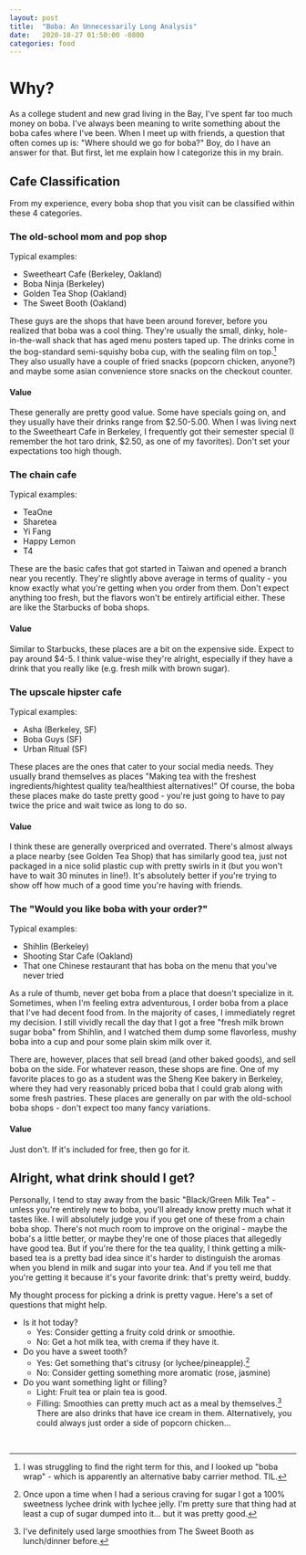 ```yaml
---
layout: post
title:  "Boba: An Unnecessarily Long Analysis"
date:   2020-10-27 01:50:00 -0800
categories: food
---
```


# Why?
As a college student and new grad living in the Bay, I've spent far too much money on boba. I've always been meaning to write something about the boba cafes where I've been. When I meet up with friends, a question that often comes up is: "Where should we go for boba?" Boy, do I have an answer for that. But first, let me explain how I categorize this in my brain.

## Cafe Classification
From my experience, every boba shop that you visit can be classified within these 4 categories.

### The old-school mom and pop shop
Typical examples:
- Sweetheart Cafe (Berkeley, Oakland)
- Boba Ninja (Berkeley)
- Golden Tea Shop (Oakland)
- The Sweet Booth (Oakland)

These guys are the shops that have been around forever, before you realized that boba was a cool thing. They're usually the small, dinky, hole-in-the-wall shack that has aged menu posters taped up. The drinks come in the bog-standard semi-squishy boba cup, with the sealing film on top.[^1] They also usually have a couple of fried snacks (popcorn chicken, anyone?) and maybe some asian convenience store snacks on the checkout counter.

#### Value
These generally are pretty good value. Some have specials going on, and they usually have their drinks range from $2.50-5.00. When I was living next to the Sweetheart Cafe in Berkeley, I frequently got their semester special (I remember the hot taro drink, $2.50, as one of my favorites). Don't set your expectations too high though.

### The chain cafe
Typical examples:
- TeaOne
- Sharetea
- Yi Fang
- Happy Lemon
- T4

These are the basic cafes that got started in Taiwan and opened a branch near you recently. They're slightly above average in terms of quality - you know exactly what you're getting when you order from them. Don't expect anything too fresh, but the flavors won't be entirely artificial either. These are like the Starbucks of boba shops.

#### Value
Similar to Starbucks, these places are a bit on the expensive side. Expect to pay around $4-5. I think value-wise they're alright, especially if they have a drink that you really like (e.g. fresh milk with brown sugar).

### The upscale hipster cafe
Typical examples:
- Asha (Berkeley, SF)
- Boba Guys (SF)
- Urban Ritual (SF)

These places are the ones that cater to your social media needs. They usually brand themselves as places "Making tea with the freshest ingredients/hightest quality tea/healthiest alternatives!" Of course, the boba these places make do taste pretty good - you're just going to have to pay twice the price and wait twice as long to do so.

#### Value
I think these are generally overpriced and overrated. There's almost always a place nearby (see Golden Tea Shop) that has similarly good tea, just not packaged in a nice solid plastic cup with pretty swirls in it (but you won't have to wait 30 minutes in line!). It's absolutely better if you're trying to show off how much of a good time you're having with friends.

### The "Would you like boba with your order?"
Typical examples:
- Shihlin (Berkeley)
- Shooting Star Cafe (Oakland)
- That one Chinese restaurant that has boba on the menu that you've never tried

As a rule of thumb, never get boba from a place that doesn't specialize in it. Sometimes, when I'm feeling extra adventurous, I order boba from a place that I've had decent food from. In the majority of cases, I immediately regret my decision. I still vividly recall the day that I got a free "fresh milk brown sugar boba" from Shihlin, and I watched them dump some flavorless, mushy boba into a cup and pour some plain skim milk over it.

There are, however, places that sell bread (and other baked goods), and sell boba on the side. For whatever reason, these shops are fine. One of my favorite places to go as a student was the Sheng Kee bakery in Berkeley, where they had very reasonably priced boba that I could grab along with some fresh pastries. These places are generally on par with the old-school boba shops - don't expect too many fancy variations.

#### Value
Just don't. If it's included for free, then go for it.



## Alright, what drink should I get?
Personally, I tend to stay away from the basic "Black/Green Milk Tea" - unless you're entirely new to boba, you'll already know pretty much what it tastes like. I will absolutely judge you if you get one of these from a chain boba shop. There's not much room to improve on the original - maybe the boba's a little better, or maybe they're one of those places that allegedly have good tea. But if you're there for the tea quality, I think getting a milk-based tea is a pretty bad idea since it's harder to distinguish the aromas when you blend in milk and sugar into your tea. And if you tell me that you're getting it because it's your favorite drink: that's pretty weird, buddy.

My thought process for picking a drink is pretty vague. Here's a set of questions that might help.
- Is it hot today?
    * Yes: Consider getting a fruity cold drink or smoothie.
    * No: Get a hot milk tea, with crema if they have it.
- Do you have a sweet tooth?
    * Yes: Get something that's citrusy (or lychee/pineapple).[^2]
    - No: Consider getting something more aromatic (rose, jasmine)
- Do you want something light or filling?
    * Light: Fruit tea or plain tea is good.
    * Filling: Smoothies can pretty much act as a meal by themselves.[^3] There are also drinks that have ice cream in them. Alternatively, you could always just order a side of popcorn chicken...

&nbsp;
&nbsp;
&nbsp;
&nbsp;
&nbsp;

[^1]: I was struggling to find the right term for this, and I looked up "boba wrap" - which is apparently an alternative baby carrier method. TIL.
[^2]: Once upon a time when I had a serious craving for sugar I got a 100% sweetness lychee drink with lychee jelly. I'm pretty sure that thing had at least a cup of sugar dumped into it... but it was pretty good.
[^3]: I've definitely used large smoothies from The Sweet Booth as lunch/dinner before.
